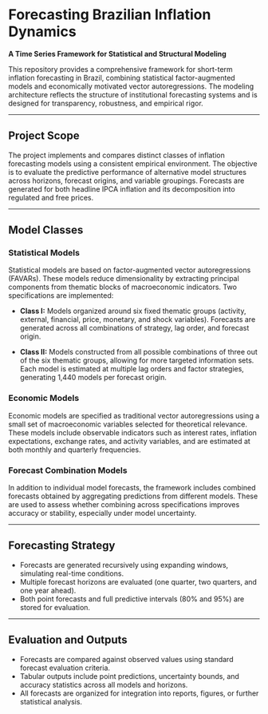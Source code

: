 # Forecasting Brazilian Inflation Dynamics  
**A Time Series Framework for Statistical and Structural Modeling**

This repository provides a comprehensive framework for short-term inflation forecasting in Brazil, combining statistical factor-augmented models and economically motivated vector autoregressions. The modeling architecture reflects the structure of institutional forecasting systems and is designed for transparency, robustness, and empirical rigor.

---

## Project Scope

The project implements and compares distinct classes of inflation forecasting models using a consistent empirical environment. The objective is to evaluate the predictive performance of alternative model structures across horizons, forecast origins, and variable groupings. Forecasts are generated for both headline IPCA inflation and its decomposition into regulated and free prices.

---

## Model Classes

### Statistical Models

Statistical models are based on factor-augmented vector autoregressions (FAVARs). These models reduce dimensionality by extracting principal components from thematic blocks of macroeconomic indicators. Two specifications are implemented:

- **Class I:** Models organized around six fixed thematic groups (activity, external, financial, price, monetary, and shock variables). Forecasts are generated across all combinations of strategy, lag order, and forecast origin.
  
- **Class II:** Models constructed from all possible combinations of three out of the six thematic groups, allowing for more targeted information sets. Each model is estimated at multiple lag orders and factor strategies, generating 1,440 models per forecast origin.

### Economic Models

Economic models are specified as traditional vector autoregressions using a small set of macroeconomic variables selected for theoretical relevance. These models include observable indicators such as interest rates, inflation expectations, exchange rates, and activity variables, and are estimated at both monthly and quarterly frequencies.

### Forecast Combination Models

In addition to individual model forecasts, the framework includes combined forecasts obtained by aggregating predictions from different models. These are used to assess whether combining across specifications improves accuracy or stability, especially under model uncertainty.

---

## Forecasting Strategy

- Forecasts are generated recursively using expanding windows, simulating real-time conditions.
- Multiple forecast horizons are evaluated (one quarter, two quarters, and one year ahead).
- Both point forecasts and full predictive intervals (80% and 95%) are stored for evaluation.

---

## Evaluation and Outputs

- Forecasts are compared against observed values using standard forecast evaluation criteria.
- Tabular outputs include point predictions, uncertainty bounds, and accuracy statistics across all models and horizons.
- All forecasts are organized for integration into reports, figures, or further statistical analysis.